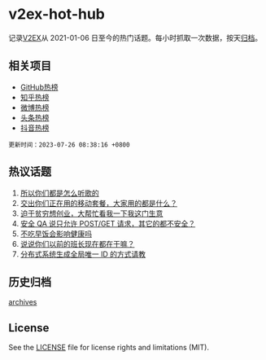 # v2ex-hot-hub

 记录[V2EX](https://www.v2ex.com/)从 2021-01-06 日至今的热门话题。每小时抓取一次数据，按天[归档](archives)。
 
 ## 相关项目

- [GitHub热榜](https://github.com/lonnyzhang423/github-hot-hub)
- [知乎热榜](https://github.com/lonnyzhang423/zhihu-hot-hub)
- [微博热榜](https://github.com/lonnyzhang423/weibo-hot-hub)
- [头条热榜](https://github.com/lonnyzhang423/toutiao-hot-hub)
- [抖音热榜](https://github.com/lonnyzhang423/douyin-hot-hub)


 `更新时间：2023-07-26 08:38:16 +0800`

## 热议话题

1. [所以你们都是怎么听歌的](https://www.v2ex.com/t/959420)
1. [交出你们正在用的移动套餐，大家用的都是什么？](https://www.v2ex.com/t/959467)
1. [迫于贫穷想创业，大帮忙看我一下我这门生意](https://www.v2ex.com/t/959572)
1. [安全 QA 说只允许 POST/GET 请求，其它的都不安全？](https://www.v2ex.com/t/959602)
1. [不吃早饭会影响健康吗](https://www.v2ex.com/t/959471)
1. [说说你们以前的班长现在都在干嘛？](https://www.v2ex.com/t/959483)
1. [分布式系统生成全局唯一 ID 的方式请教](https://www.v2ex.com/t/959560)

## 历史归档

[archives](archives)

## License

See the [LICENSE](LICENSE) file for license rights and limitations (MIT).
